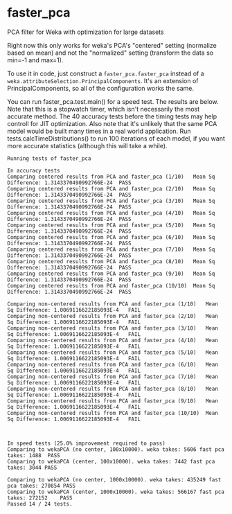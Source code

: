 # faster_pca
PCA filter for Weka with optimization for large datasets

Right now this only works for weka's PCA's "centered" setting (normalize based on mean) and not the "normalized" setting (transform the data so min=-1 and max=1).

To use it in code, just construct a `faster_pca.faster_pca` instead of a `weka.attributeSelection.PrincipalComponents`. It's an extension of PrincipalComponents, so all of the configuration works the same.

You can run faster_pca.test.main() for a speed test. The results are below. Note that this is a stopwatch timer, which isn't necessarily the most accurate method. The 40 accuracy tests before the timing tests may help controll for JIT optimization. Also note that it's unlikely that the same PCA model would be built many times in a real world application. Run tests.calcTimeDistributions() to run 100 iterations of each model, if you want more accurate statistics (although this will take a while).

```
Running tests of faster_pca

In accuracy tests
Comparing centered results from PCA and faster_pca (1/10)	Mean Sq Difference: 1.3143370490992766E-24	PASS
Comparing centered results from PCA and faster_pca (2/10)	Mean Sq Difference: 1.3143370490992766E-24	PASS
Comparing centered results from PCA and faster_pca (3/10)	Mean Sq Difference: 1.3143370490992766E-24	PASS
Comparing centered results from PCA and faster_pca (4/10)	Mean Sq Difference: 1.3143370490992766E-24	PASS
Comparing centered results from PCA and faster_pca (5/10)	Mean Sq Difference: 1.3143370490992766E-24	PASS
Comparing centered results from PCA and faster_pca (6/10)	Mean Sq Difference: 1.3143370490992766E-24	PASS
Comparing centered results from PCA and faster_pca (7/10)	Mean Sq Difference: 1.3143370490992766E-24	PASS
Comparing centered results from PCA and faster_pca (8/10)	Mean Sq Difference: 1.3143370490992766E-24	PASS
Comparing centered results from PCA and faster_pca (9/10)	Mean Sq Difference: 1.3143370490992766E-24	PASS
Comparing centered results from PCA and faster_pca (10/10)	Mean Sq Difference: 1.3143370490992766E-24	PASS

Comparing non-centered results from PCA and faster_pca (1/10)	Mean Sq Difference: 1.0069116622185093E-4	FAIL
Comparing non-centered results from PCA and faster_pca (2/10)	Mean Sq Difference: 1.0069116622185093E-4	FAIL
Comparing non-centered results from PCA and faster_pca (3/10)	Mean Sq Difference: 1.0069116622185093E-4	FAIL
Comparing non-centered results from PCA and faster_pca (4/10)	Mean Sq Difference: 1.0069116622185093E-4	FAIL
Comparing non-centered results from PCA and faster_pca (5/10)	Mean Sq Difference: 1.0069116622185093E-4	FAIL
Comparing non-centered results from PCA and faster_pca (6/10)	Mean Sq Difference: 1.0069116622185093E-4	FAIL
Comparing non-centered results from PCA and faster_pca (7/10)	Mean Sq Difference: 1.0069116622185093E-4	FAIL
Comparing non-centered results from PCA and faster_pca (8/10)	Mean Sq Difference: 1.0069116622185093E-4	FAIL
Comparing non-centered results from PCA and faster_pca (9/10)	Mean Sq Difference: 1.0069116622185093E-4	FAIL
Comparing non-centered results from PCA and faster_pca (10/10)	Mean Sq Difference: 1.0069116622185093E-4	FAIL



In speed tests (25.0% improvement required to pass)
Comparing to wekaPCA (no center, 100x10000). weka takes: 5606 fast pca takes: 1488	PASS
Comparing to wekaPCA (center, 100x10000). weka takes: 7442 fast pca takes: 3044	PASS

Comparing to wekaPCA (no center, 1000x10000). weka takes: 435249 fast pca takes: 270854	PASS
Comparing to wekaPCA (center, 1000x10000). weka takes: 566167 fast pca takes: 272152	PASS
Passed 14 / 24 tests.

```
